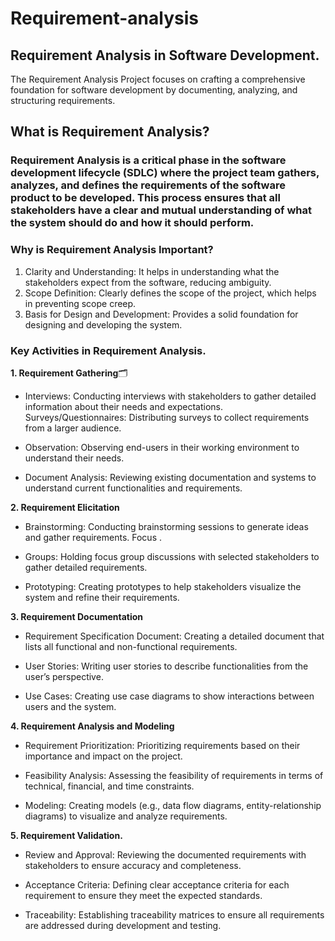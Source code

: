 #   Requirement-analysis
## Requirement Analysis in Software Development.
The Requirement Analysis Project focuses on crafting a comprehensive foundation for software development by documenting, analyzing, and structuring requirements.

## What is Requirement Analysis?
### Requirement Analysis is a critical phase in the software development lifecycle (SDLC) where the project team gathers, analyzes, and defines the requirements of the software product to be developed. This process ensures that all stakeholders have a clear and mutual understanding of what the system should do and how it should perform.

### Why is Requirement Analysis Important?
1. Clarity and Understanding: It helps in understanding what the stakeholders expect from the software, reducing ambiguity.
2. Scope Definition: Clearly defines the scope of the project, which helps in preventing scope creep.
3. Basis for Design and Development: Provides a solid foundation for designing and developing the system.

### Key Activities in Requirement Analysis.
**1. Requirement Gathering**🗂️

- Interviews: Conducting interviews with stakeholders to gather detailed information about their needs and expectations.
Surveys/Questionnaires: Distributing surveys to collect requirements from a larger audience.

- Observation: Observing end-users in their working environment to understand their needs.

- Document Analysis: Reviewing existing documentation and systems to understand current functionalities and requirements.

**2. Requirement Elicitation**

- Brainstorming: Conducting brainstorming sessions to generate ideas and gather requirements.
Focus .

- Groups: Holding focus group discussions with selected stakeholders to gather detailed requirements.

- Prototyping: Creating prototypes to help stakeholders visualize the system and refine their requirements.

**3. Requirement Documentation**

- Requirement Specification Document: Creating a detailed document that lists all functional and non-functional requirements.

- User Stories: Writing user stories to describe functionalities from the user’s perspective.

- Use Cases: Creating use case diagrams to show interactions between users and the system.

**4. Requirement Analysis and Modeling**
- Requirement Prioritization: Prioritizing requirements based on their importance and impact on the project.

- Feasibility Analysis: Assessing the feasibility of requirements in terms of technical, financial, and time constraints.

- Modeling: Creating models (e.g., data flow diagrams, entity-relationship diagrams) to visualize and analyze requirements.

**5. Requirement Validation.**

- Review and Approval: Reviewing the documented requirements with stakeholders to ensure accuracy and completeness.

- Acceptance Criteria: Defining clear acceptance criteria for each requirement to ensure they meet the expected standards.

- Traceability: Establishing traceability matrices to ensure all requirements are addressed during development and testing.